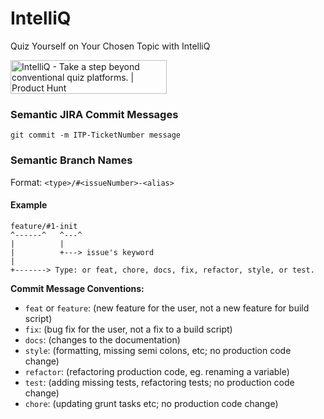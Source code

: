 # IntelliQ

Quiz Yourself on Your Chosen Topic with IntelliQ

<a href="https://www.producthunt.com/posts/intelliq?utm_source=badge-featured&utm_medium=badge&utm_souce=badge-intelliq" target="_blank"><img src="https://api.producthunt.com/widgets/embed-image/v1/featured.svg?post_id=430933&theme=dark" alt="IntelliQ - Take&#0032;a&#0032;step&#0032;beyond&#0032;conventional&#0032;quiz&#0032;platforms&#0046; | Product Hunt" style="width: 250px; height: 54px;" width="250" height="54" /></a>

### Semantic JIRA Commit Messages

`git commit -m ITP-TicketNumber message`

### Semantic Branch Names

Format: `<type>/#<issueNumber>-<alias>`

#### Example

```
feature/#1-init
^------^   ^---^
|          |
|          +---> issue's keyword
|
+-------> Type: or feat, chore, docs, fix, refactor, style, or test.
```

**Commit Message Conventions:**

-   `feat` or `feature`: (new feature for the user, not a new feature for build script)
-   `fix`: (bug fix for the user, not a fix to a build script)
-   `docs`: (changes to the documentation)
-   `style`: (formatting, missing semi colons, etc; no production code change)
-   `refactor`: (refactoring production code, eg. renaming a variable)
-   `test`: (adding missing tests, refactoring tests; no production code change)
-   `chore`: (updating grunt tasks etc; no production code change)
